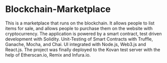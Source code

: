# Blockchain-Marketplace

This is a marketplace that runs on the blockchain. It allows people to list items for sale, and allows people to purchase them on the website with cryptocurrency. The application is powered by a smart contract, test driven development with Solidity. Unit-Testing of Smart Contracts with Truffle, Ganache, Mocha, and Chai. UI integrated with Node.js, Web3.js and React.js. The project was finally deployed to the Kovan test server with the help of Etherscan.io, Remix and Infura.io.
